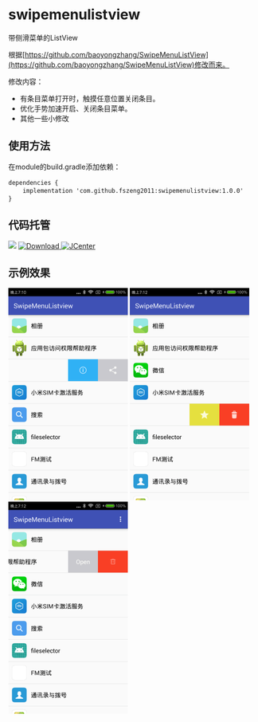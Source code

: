 # swipemenulistview
带侧滑菜单的ListView

根据[https://github.com/baoyongzhang/SwipeMenuListView](https://github.com/baoyongzhang/SwipeMenuListView)修改而来。

修改内容：

- 有条目菜单打开时，触摸任意位置关闭条目。
- 优化手势加速开启、关闭条目菜单。
- 其他一些小修改

## 使用方法
在module的build.gradle添加依赖：

	dependencies {
		implementation 'com.github.fszeng2011:swipemenulistview:1.0.0'
	}

## 代码托管
[![](https://jitpack.io/v/fszeng2011/swipemenulistview.svg)](https://jitpack.io/#fszeng2011/swipemenulistview)
[![Download](https://api.bintray.com/packages/fszeng2017/maven/swipemenulistview/images/download.svg) ](https://bintray.com/fszeng2017/maven/swipemenulistview/_latestVersion)
[![JCenter](https://img.shields.io/badge/JCenter-1.0.0-green.svg?style=flat)](http://jcenter.bintray.com/com/github/fszeng2011/swipemenulistview/1.0.0/)

## 示例效果
![image](https://github.com/fszeng2011/swipemenulistview/blob/master/screenshot/device-2018-05-27-191134.png)
![image](https://github.com/fszeng2011/swipemenulistview/blob/master/screenshot/device-2018-05-27-191220.png)
![image](https://github.com/fszeng2011/swipemenulistview/blob/master/screenshot/device-2018-05-27-191233.png)